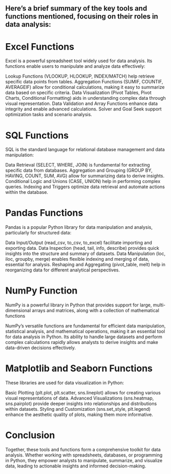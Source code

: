 ## Here’s a brief summary of the key tools and functions mentioned, focusing on their roles in data analysis:

# **Excel Functions**
Excel is a powerful spreadsheet tool widely used for data analysis. Its functions enable users to manipulate and analyze data effectively:

Lookup Functions (VLOOKUP, HLOOKUP, INDEX/MATCH) help retrieve specific data points from tables.
Aggregation Functions (SUMIF, COUNTIF, AVERAGEIF) allow for conditional calculations, making it easy to summarize data based on specific criteria.
Data Visualization (Pivot Tables, Pivot Charts, Conditional Formatting) aids in understanding complex data through visual representation.
Data Validation and Array Functions enhance data integrity and enable advanced calculations.
Solver and Goal Seek support optimization tasks and scenario analysis.


# **SQL Functions**
SQL is the standard language for relational database management and data manipulation:

Data Retrieval (SELECT, WHERE, JOIN) is fundamental for extracting specific data from databases.
Aggregation and Grouping (GROUP BY, HAVING, COUNT, SUM, AVG) allow for summarizing data to derive insights.
Conditional Logic and Unions (CASE, UNION) help in performing complex queries.
Indexing and Triggers optimize data retrieval and automate actions within the database.


# **Pandas Functions**
Pandas is a popular Python library for data manipulation and analysis, particularly for structured data:

Data Input/Output (read_csv, to_csv, to_excel) facilitate importing and exporting data.
Data Inspection (head, tail, info, describe) provides quick insights into the structure and summary of datasets.
Data Manipulation (loc, iloc, groupby, merge) enables flexible indexing and merging of data, essential for analysis.
Reshaping and Aggregating (pivot_table, melt) help in reorganizing data for different analytical perspectives.

# **NumPy Function**
NumPy is a powerful library in Python that provides support for large, multi-dimensional arrays and matrices, along with a collection of mathematical functions

NumPy’s versatile functions are fundamental for efficient data manipulation, statistical analysis, and mathematical operations, making it an essential tool for data analysis in Python. Its ability to handle large datasets and perform complex calculations rapidly allows analysts to derive insights and make data-driven decisions effectively.


# **Matplotlib and Seaborn Functions**
These libraries are used for data visualization in Python:

Basic Plotting (plt.plot, plt.scatter, sns.lineplot) allows for creating various visual representations of data.
Advanced Visualizations (sns.heatmap, sns.pairplot) provide deeper insights into relationships and distributions within datasets.
Styling and Customization (sns.set_style, plt.legend) enhance the aesthetic quality of plots, making them more informative.


# **Conclusion**
Together, these tools and functions form a comprehensive toolkit for data analysis. Whether working with spreadsheets, databases, or programming in Python, they empower analysts to manipulate, summarize, and visualize data, leading to actionable insights and informed decision-making.
